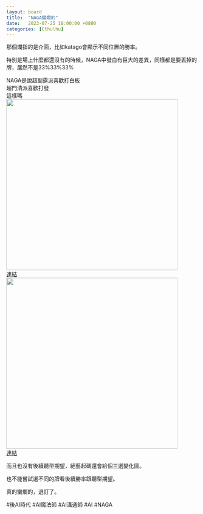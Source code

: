 ```yaml
---
layout: board
title:  "NAGA蠻爛的"
date:   2023-07-25 10:00:00 +0800
categories: [Cthulhu]
---
```


那個爛指的是介面，比如katago會顯示不同位置的勝率。

特別是場上什麼都還沒有的時候，NAGA中發白有巨大的差異，同樣都是要丟掉的牌，居然不是33%33%33%

NAGA是說超副露派喜歡打白板  
超門清派喜歡打發  
這樣嗎  
<img src="./2023-07-25-1.png" width="450">  
[連結](https://naga.dmv.nico/htmls/a629d59bcab83326b6f4373dfc0cae23406a7f4c3321c4470058a4d152c626f8v2_2.html?tw=2)  
<img src="./2023-07-25-2.png" width="450">  
[連結](https://naga.dmv.nico/htmls/1abad016a0b33b3d17360e1299dba468fc880477e0bf0cd51a51e41eacec01ddv2_2.html?tw=3)  


而且也沒有後續聽型期望，絕藝起碼還會給個三選變化圖。

也不能嘗試選不同的牌看後續勝率跟聽型期望。

真的蠻爛的，退訂了。

#後AI時代 #AI魔法師 #AI溝通師 #AI #NAGA